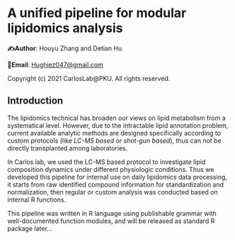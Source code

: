 # A unified pipeline for modular lipidomics analysis
**:writing_hand:Author**: Houyu Zhang and Detian Hu

**:email:Email**: Hughiez047@gmail.com

Copyright (c) 2021 CarlosLab@PKU. All rights reserved.

## Introduction

The lipidomics technical has broaden our views on lipid metabolism from a systematical level. However, due to the intractable lipid annotation problem, current available analytic methods are designed specifically according to custom protocols (like *LC-MS based* or *shot-gun based*), thus can not be directly transplanted among laboratories. 

In Carlos lab, we used the LC-MS based protocol to investigate lipid composition dynamics under different physiologic conditions. Thus we developed this pipeline for internal use on daily lipidomics data processing, it starts from raw identified compound information for standardization and normalization, then regular or custom analysis was conducted based on internal R functions.

This pipeline was written in R language using publishable grammar with well-documented function modules, and will be released as standard R package later...

